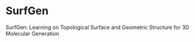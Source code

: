 # SurfGen
SurfGen: Learning on Topological Surface and Geometric Structure for 3D Molecular Generation
